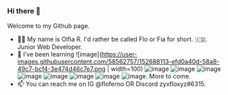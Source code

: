 ### Hi there 👋

Welcome to my Github page.

- 👧🏻 My name is Olfia R. I'd rather be called Flo or Fia for short. 🇮🇩. Junior Web Developer.
- 🌱 I’ve been learning ![image](https://user-images.githubusercontent.com/58562757/152688113-efd0a40d-58a8-49c7-bcf4-3e474d46c7e7.png | width=100) ![image](https://user-images.githubusercontent.com/58562757/152688146-6eaa1ea2-6365-4f8f-8afe-ff1c876e45a3.png) ![image](https://user-images.githubusercontent.com/58562757/152688167-08285d4a-80bf-4555-849c-21bd03695265.png) ![image](https://user-images.githubusercontent.com/58562757/152688179-cc310186-07d2-4a43-a89e-6f1bc7f5a492.png) ![image](https://user-images.githubusercontent.com/58562757/152688185-25360d3d-77f2-4da8-9cc7-b844ef5621b0.png) ![image](https://user-images.githubusercontent.com/58562757/152688199-3499163e-e166-402f-b713-0889ff82ba30.png) ![image](https://user-images.githubusercontent.com/58562757/152688209-8331ca76-e2ee-4032-9c33-2e3a3ff282fd.png) ![image](https://user-images.githubusercontent.com/58562757/152688216-fca0eff9-172d-488c-8441-f2f557992c78.png) ![image](https://user-images.githubusercontent.com/58562757/152688223-b8560473-e862-4b09-9922-53199c319442.png). More to come.
- 📫 You can reach me on IG @floferno OR Discord zyxfloxyz#6315.


<!--
**floferno/floferno** is a ✨ _special_ ✨ repository because its `README.md` (this file) appears on your GitHub profile.


-->
